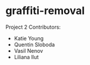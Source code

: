 # graffiti-removal
Project 2 Contributors:
- Katie Young
- Quentin Sloboda
- Vasil Nenov
- Liliana Ilut
